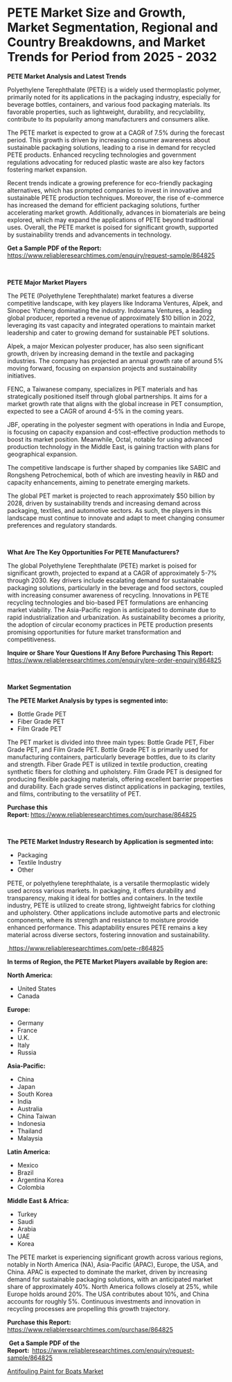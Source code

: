 <p><h1>PETE Market Size and Growth, Market Segmentation, Regional and Country Breakdowns, and Market Trends for Period from 2025 -  2032</h1></p><p><strong>PETE Market Analysis and Latest Trends</strong></p>
<p><p>Polyethylene Terephthalate (PETE) is a widely used thermoplastic polymer, primarily noted for its applications in the packaging industry, especially for beverage bottles, containers, and various food packaging materials. Its favorable properties, such as lightweight, durability, and recyclability, contribute to its popularity among manufacturers and consumers alike.</p><p>The PETE market is expected to grow at a CAGR of 7.5% during the forecast period. This growth is driven by increasing consumer awareness about sustainable packaging solutions, leading to a rise in demand for recycled PETE products. Enhanced recycling technologies and government regulations advocating for reduced plastic waste are also key factors fostering market expansion. </p><p>Recent trends indicate a growing preference for eco-friendly packaging alternatives, which has prompted companies to invest in innovative and sustainable PETE production techniques. Moreover, the rise of e-commerce has increased the demand for efficient packaging solutions, further accelerating market growth. Additionally, advances in biomaterials are being explored, which may expand the applications of PETE beyond traditional uses. Overall, the PETE market is poised for significant growth, supported by sustainability trends and advancements in technology.</p></p>
<p><strong>Get a Sample PDF of the Report:&nbsp;</strong> <a href="https://www.reliableresearchtimes.com/enquiry/request-sample/864825?utm_campaign=3252&utm_medium=2&utm_source=Github&utm_content=ia&utm_term=01042025&utm_id=pete">https://www.reliableresearchtimes.com/enquiry/request-sample/864825</a></p>
<p>&nbsp;</p>
<p><strong>PETE Major Market Players</strong></p>
<p><p>The PETE (Polyethylene Terephthalate) market features a diverse competitive landscape, with key players like Indorama Ventures, Alpek, and Sinopec Yizheng dominating the industry. Indorama Ventures, a leading global producer, reported a revenue of approximately $10 billion in 2022, leveraging its vast capacity and integrated operations to maintain market leadership and cater to growing demand for sustainable PET solutions.</p><p>Alpek, a major Mexican polyester producer, has also seen significant growth, driven by increasing demand in the textile and packaging industries. The company has projected an annual growth rate of around 5% moving forward, focusing on expansion projects and sustainability initiatives.</p><p>FENC, a Taiwanese company, specializes in PET materials and has strategically positioned itself through global partnerships. It aims for a market growth rate that aligns with the global increase in PET consumption, expected to see a CAGR of around 4-5% in the coming years.</p><p>JBF, operating in the polyester segment with operations in India and Europe, is focusing on capacity expansion and cost-effective production methods to boost its market position. Meanwhile, Octal, notable for using advanced production technology in the Middle East, is gaining traction with plans for geographical expansion.</p><p>The competitive landscape is further shaped by companies like SABIC and Rongsheng Petrochemical, both of which are investing heavily in R&D and capacity enhancements, aiming to penetrate emerging markets.</p><p>The global PET market is projected to reach approximately $50 billion by 2028, driven by sustainability trends and increasing demand across packaging, textiles, and automotive sectors. As such, the players in this landscape must continue to innovate and adapt to meet changing consumer preferences and regulatory standards.</p></p>
<p>&nbsp;</p>
<p><strong>What Are The Key Opportunities For PETE Manufacturers?</strong></p>
<p><p>The global Polyethylene Terephthalate (PETE) market is poised for significant growth, projected to expand at a CAGR of approximately 5-7% through 2030. Key drivers include escalating demand for sustainable packaging solutions, particularly in the beverage and food sectors, coupled with increasing consumer awareness of recycling. Innovations in PETE recycling technologies and bio-based PET formulations are enhancing market viability. The Asia-Pacific region is anticipated to dominate due to rapid industrialization and urbanization. As sustainability becomes a priority, the adoption of circular economy practices in PETE production presents promising opportunities for future market transformation and competitiveness.</p></p>
<p><strong>Inquire or Share Your Questions If Any Before Purchasing This Report:</strong> <a href="https://www.reliableresearchtimes.com/enquiry/pre-order-enquiry/864825?utm_campaign=3252&utm_medium=2&utm_source=Github&utm_content=ia&utm_term=01042025&utm_id=pete">https://www.reliableresearchtimes.com/enquiry/pre-order-enquiry/864825</a></p>
<p>&nbsp;</p>
<p><strong>Market Segmentation</strong></p>
<p><strong>The PETE Market Analysis by types is segmented into:</strong></p>
<p><ul><li>Bottle Grade PET</li><li>Fiber Grade PET</li><li>Film Grade PET</li></ul></p>
<p><p>The PET market is divided into three main types: Bottle Grade PET, Fiber Grade PET, and Film Grade PET. Bottle Grade PET is primarily used for manufacturing containers, particularly beverage bottles, due to its clarity and strength. Fiber Grade PET is utilized in textile production, creating synthetic fibers for clothing and upholstery. Film Grade PET is designed for producing flexible packaging materials, offering excellent barrier properties and durability. Each grade serves distinct applications in packaging, textiles, and films, contributing to the versatility of PET.</p></p>
<p><strong>Purchase this Report:&nbsp;</strong><a href="https://www.reliableresearchtimes.com/purchase/864825?utm_campaign=3252&utm_medium=2&utm_source=Github&utm_content=ia&utm_term=01042025&utm_id=pete">https://www.reliableresearchtimes.com/purchase/864825</a></p>
<p>&nbsp;</p>
<p><strong>The PETE Market Industry Research by Application is segmented into:</strong></p>
<p><ul><li>Packaging</li><li>Textile Industry</li><li>Other</li></ul></p>
<p><p>PETE, or polyethylene terephthalate, is a versatile thermoplastic widely used across various markets. In packaging, it offers durability and transparency, making it ideal for bottles and containers. In the textile industry, PETE is utilized to create strong, lightweight fabrics for clothing and upholstery. Other applications include automotive parts and electronic components, where its strength and resistance to moisture provide enhanced performance. This adaptability ensures PETE remains a key material across diverse sectors, fostering innovation and sustainability.</p></p>
<p><a href="https://www.reliableresearchtimes.com/pete-r864825?utm_campaign=3252&utm_medium=2&utm_source=Github&utm_content=ia&utm_term=01042025&utm_id=pete">&nbsp;https://www.reliableresearchtimes.com/pete-r864825</a></p>
<p><strong>In terms of Region, the PETE Market Players available by Region are:</strong></p>
<p>
    <p> <strong> North America: </strong>
        <ul>
            <li>United States</li>
            <li>Canada</li>
        </ul>
        </p> 
    <p> <strong> Europe: </strong>
        <ul>
            <li>Germany</li>
            <li>France</li>
            <li>U.K.</li>
            <li>Italy</li>
            <li>Russia</li>
        </ul>
        </p> 
    <p> <strong> Asia-Pacific: </strong>
        <ul>
            <li>China</li>
            <li>Japan</li>
            <li>South Korea</li>
            <li>India</li>
            <li>Australia</li>
            <li>China Taiwan</li>
            <li>Indonesia</li>
            <li>Thailand</li>
            <li>Malaysia</li>
        </ul>
        </p> 
    <p> <strong> Latin America: </strong>
        <ul>
            <li>Mexico</li>
            <li>Brazil</li>
            <li>Argentina Korea</li>
            <li>Colombia</li>
        </ul>
        </p> 
    <p> <strong> Middle East & Africa: </strong>
        <ul>
            <li>Turkey</li>
            <li>Saudi</li>
            <li>Arabia</li>
            <li>UAE</li>
            <li>Korea</li>
        </ul>
    </p>
    </p>
<p><p>The PETE market is experiencing significant growth across various regions, notably in North America (NA), Asia-Pacific (APAC), Europe, the USA, and China. APAC is expected to dominate the market, driven by increasing demand for sustainable packaging solutions, with an anticipated market share of approximately 40%. North America follows closely at 25%, while Europe holds around 20%. The USA contributes about 10%, and China accounts for roughly 5%. Continuous investments and innovation in recycling processes are propelling this growth trajectory.</p></p>
<p><strong>Purchase this Report: </strong><a href="https://www.reliableresearchtimes.com/purchase/864825?utm_campaign=3252&utm_medium=2&utm_source=Github&utm_content=ia&utm_term=01042025&utm_id=pete">https://www.reliableresearchtimes.com/purchase/864825</a></p>
<p>&nbsp;<strong>Get a Sample PDF of the Report:&nbsp;&nbsp;</strong><a href="https://www.reliableresearchtimes.com/enquiry/request-sample/864825?utm_campaign=3252&utm_medium=2&utm_source=Github&utm_content=ia&utm_term=01042025&utm_id=pete">https://www.reliableresearchtimes.com/enquiry/request-sample/864825</a></p>
<p><strong></strong></p>
<p><p><a href="https://github.com/nacrehuipie/Market-Research-Report-List-1/blob/main/antifouling-paint-for-boats-market.md?utm_campaign=3252&utm_medium=2&utm_source=Github&utm_content=ia&utm_term=01042025&utm_id=pete">Antifouling Paint for Boats Market</a></p></p>